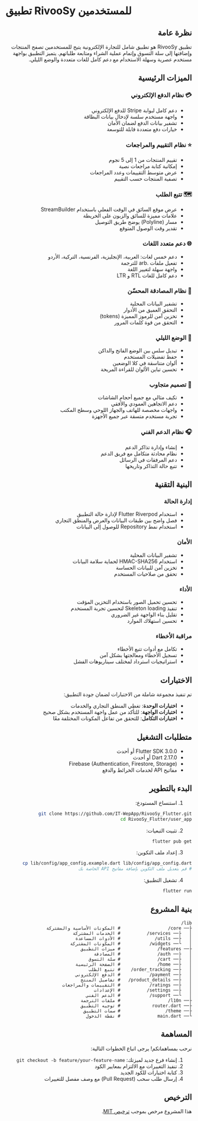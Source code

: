 # تطبيق RivooSy للمستخدمين

<div dir="rtl">

## نظرة عامة

تطبيق RivooSy هو تطبيق شامل للتجارة الإلكترونية يتيح للمستخدمين تصفح المنتجات وإضافتها إلى سلة التسوق وإتمام عملية الشراء ومتابعة طلباتهم. يتميز التطبيق بواجهة مستخدم عصرية وسهلة الاستخدام مع دعم كامل للغات متعددة والوضع الليلي.

## الميزات الرئيسية

### 💳 نظام الدفع الإلكتروني
- دعم كامل لبوابة Stripe للدفع الإلكتروني
- واجهة مستخدم سلسة لإدخال بيانات البطاقة
- تشفير بيانات الدفع لضمان الأمان
- خيارات دفع متعددة قابلة للتوسعة

### ⭐ نظام التقييم والمراجعات
- تقييم المنتجات من 1 إلى 5 نجوم
- إمكانية كتابة مراجعات نصية
- عرض متوسط التقييمات وعدد المراجعات
- تصفية المنتجات حسب التقييم

### 🗺️ تتبع الطلب
- عرض موقع السائق في الوقت الفعلي باستخدام StreamBuilder
- علامات مميزة للسائق والزبون على الخريطة
- مسار (Polyline) يوضح طريق التوصيل
- تقدير وقت الوصول المتوقع

### 🌐 دعم متعدد اللغات
- دعم خمس لغات: العربية، الإنجليزية، الفرنسية، التركية، الأردو
- تفعيل ملفات .arb للترجمة
- واجهة سهلة لتغيير اللغة
- دعم كامل للغات RTL و LTR

### 🔐 نظام المصادقة المحسّن
- تشفير البيانات المحلية
- التحقق العميق من الأدوار
- تخزين آمن للرموز المميزة (tokens)
- التحقق من قوة كلمات المرور

### 🌙 الوضع الليلي
- تبديل سلس بين الوضع الفاتح والداكن
- حفظ تفضيلات المستخدم
- ألوان متناسقة في كلا الوضعين
- تحسين تباين الألوان للقراءة المريحة

### 📱 تصميم متجاوب
- تكيف مثالي مع جميع أحجام الشاشات
- دعم الاتجاهين العمودي والأفقي
- واجهات مخصصة للهاتف والجهاز اللوحي وسطح المكتب
- تجربة مستخدم متسقة عبر جميع الأجهزة

### 🎧 نظام الدعم الفني
- إنشاء وإدارة تذاكر الدعم
- نظام محادثة متكامل مع فريق الدعم
- دعم المرفقات في الرسائل
- تتبع حالة التذاكر وتاريخها

## البنية التقنية

### إدارة الحالة
- استخدام Flutter Riverpod لإدارة حالة التطبيق
- فصل واضح بين طبقات البيانات والعرض والمنطق التجاري
- استخدام نمط Repository للوصول إلى البيانات

### الأمان
- تشفير البيانات المحلية
- استخدام HMAC-SHA256 لحماية سلامة البيانات
- تخزين آمن للبيانات الحساسة
- تحقق من صلاحيات المستخدم

### الأداء
- تحسين تحميل الصور باستخدام التخزين المؤقت
- تنفيذ Skeleton loading لتحسين تجربة المستخدم
- تقليل بناء الواجهة غير الضروري
- تحسين استهلاك الموارد

### مراقبة الأخطاء
- تكامل مع أدوات تتبع الأخطاء
- تسجيل الأخطاء ومعالجتها بشكل آمن
- استراتيجيات استرداد لمختلف سيناريوهات الفشل

## الاختبارات

تم تنفيذ مجموعة شاملة من الاختبارات لضمان جودة التطبيق:

- **اختبارات الوحدة**: تغطي المنطق التجاري والخدمات
- **اختبارات الواجهة**: للتأكد من عمل واجهة المستخدم بشكل صحيح
- **اختبارات التكامل**: للتحقق من تفاعل المكونات المختلفة معًا

## متطلبات التشغيل

- Flutter SDK 3.0.0 أو أحدث
- Dart 2.17.0 أو أحدث
- Firebase (Authentication, Firestore, Storage)
- مفاتيح API لخدمات الخرائط والدفع

## البدء بالتطوير

1. استنساخ المستودع:
```bash
git clone https://github.com/IT-WepApp/RivooSy_Flutter.git
cd RivooSy_Flutter/user_app
```

2. تثبيت التبعيات:
```bash
flutter pub get
```

3. إعداد ملف التكوين:
```bash
cp lib/config/app_config.example.dart lib/config/app_config.dart
# قم بتعديل ملف التكوين بإضافة مفاتيح API الخاصة بك
```

4. تشغيل التطبيق:
```bash
flutter run
```

## بنية المشروع

```
lib/
├── core/                  # المكونات الأساسية والمشتركة
│   ├── services/          # الخدمات المشتركة
│   ├── utils/             # الأدوات المساعدة
│   └── widgets/           # المكونات المشتركة
├── features/              # ميزات التطبيق
│   ├── auth/              # المصادقة
│   ├── cart/              # سلة التسوق
│   ├── home/              # الصفحة الرئيسية
│   ├── order_tracking/    # تتبع الطلب
│   ├── payment/           # الدفع الإلكتروني
│   ├── product_details/   # تفاصيل المنتج
│   ├── ratings/           # التقييمات والمراجعات
│   ├── settings/          # الإعدادات
│   └── support/           # الدعم الفني
├── l10n/                  # ملفات الترجمة
├── router.dart            # توجيه التطبيق
├── theme/                 # سمات التطبيق
└── main.dart              # نقطة الدخول
```

## المساهمة

نرحب بمساهماتكم! يرجى اتباع الخطوات التالية:

1. إنشاء فرع جديد لميزتك: `git checkout -b feature/your-feature-name`
2. تنفيذ التغييرات مع الالتزام بمعايير الكود
3. كتابة اختبارات للكود الجديد
4. إرسال طلب سحب (Pull Request) مع وصف مفصل للتغييرات

## الترخيص

هذا المشروع مرخص بموجب [ترخيص MIT](LICENSE).

</div>
